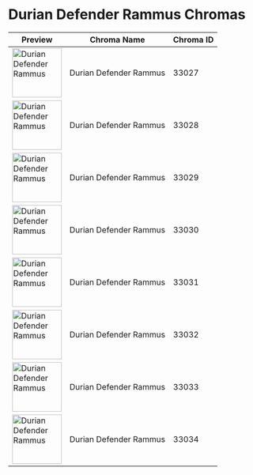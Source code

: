 # Durian Defender Rammus Chromas

| Preview | Chroma Name | Chroma ID |
|---|---|---|
| <img src='https://raw.communitydragon.org/latest/plugins/rcp-be-lol-game-data/global/default/v1/champion-chroma-images/33/33027.png' alt='Durian Defender Rammus' width='100'> | Durian Defender Rammus | 33027 |
| <img src='https://raw.communitydragon.org/latest/plugins/rcp-be-lol-game-data/global/default/v1/champion-chroma-images/33/33028.png' alt='Durian Defender Rammus' width='100'> | Durian Defender Rammus | 33028 |
| <img src='https://raw.communitydragon.org/latest/plugins/rcp-be-lol-game-data/global/default/v1/champion-chroma-images/33/33029.png' alt='Durian Defender Rammus' width='100'> | Durian Defender Rammus | 33029 |
| <img src='https://raw.communitydragon.org/latest/plugins/rcp-be-lol-game-data/global/default/v1/champion-chroma-images/33/33030.png' alt='Durian Defender Rammus' width='100'> | Durian Defender Rammus | 33030 |
| <img src='https://raw.communitydragon.org/latest/plugins/rcp-be-lol-game-data/global/default/v1/champion-chroma-images/33/33031.png' alt='Durian Defender Rammus' width='100'> | Durian Defender Rammus | 33031 |
| <img src='https://raw.communitydragon.org/latest/plugins/rcp-be-lol-game-data/global/default/v1/champion-chroma-images/33/33032.png' alt='Durian Defender Rammus' width='100'> | Durian Defender Rammus | 33032 |
| <img src='https://raw.communitydragon.org/latest/plugins/rcp-be-lol-game-data/global/default/v1/champion-chroma-images/33/33033.png' alt='Durian Defender Rammus' width='100'> | Durian Defender Rammus | 33033 |
| <img src='https://raw.communitydragon.org/latest/plugins/rcp-be-lol-game-data/global/default/v1/champion-chroma-images/33/33034.png' alt='Durian Defender Rammus' width='100'> | Durian Defender Rammus | 33034 |
